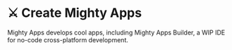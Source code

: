 # ⚔ Create Mighty Apps 
Mighty Apps develops cool apps, including Mighty Apps Builder, a WIP IDE for no-code cross-platform development.
